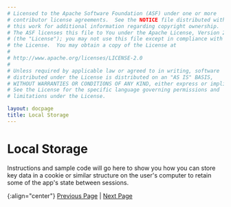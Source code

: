 ```yaml
---
# Licensed to the Apache Software Foundation (ASF) under one or more
# contributor license agreements.  See the NOTICE file distributed with
# this work for additional information regarding copyright ownership.
# The ASF licenses this file to You under the Apache License, Version 2.0
# (the "License"); you may not use this file except in compliance with
# the License.  You may obtain a copy of the License at
# 
# http://www.apache.org/licenses/LICENSE-2.0
# 
# Unless required by applicable law or agreed to in writing, software
# distributed under the License is distributed on an "AS IS" BASIS,
# WITHOUT WARRANTIES OR CONDITIONS OF ANY KIND, either express or implied.
# See the License for the specific language governing permissions and
# limitations under the License.

layout: docpage
title: Local Storage
---
```


# Local Storage

Instructions and sample code will go here to show you how you can store key data in a cookie or similar structure on the user's computer to retain some of the app's state between sessions.


{:align="center"}
[Previous Page](create-an-application/application-tutorial/filters.html) \| [Next Page](create-an-application/application-tutorial/routers.html)
